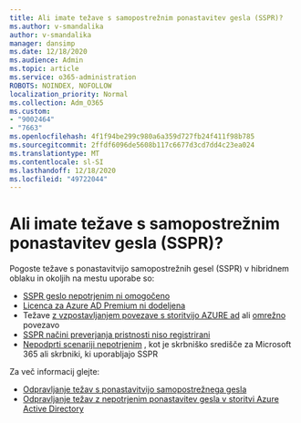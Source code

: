 ```yaml
---
title: Ali imate težave s samopostrežnim ponastavitev gesla (SSPR)?
ms.author: v-smandalika
author: v-smandalika
manager: dansimp
ms.date: 12/18/2020
ms.audience: Admin
ms.topic: article
ms.service: o365-administration
ROBOTS: NOINDEX, NOFOLLOW
localization_priority: Normal
ms.collection: Adm_O365
ms.custom:
- "9002464"
- "7663"
ms.openlocfilehash: 4f1f94be299c980a6a359d727fb24f411f98b785
ms.sourcegitcommit: 2ffdf6096de5608b117c6677d3cd7dd4c23ea024
ms.translationtype: MT
ms.contentlocale: sl-SI
ms.lasthandoff: 12/18/2020
ms.locfileid: "49722044"
---
```

# <a name="having-self-service-password-reset-sspr-problems"></a>Ali imate težave s samopostrežnim ponastavitev gesla (SSPR)?

Pogoste težave s ponastavitvijo samopostrežnih gesel (SSPR) v hibridnem oblaku in okoljih na mestu uporabe so:

- [SSPR geslo nepotrjenim ni omogočeno](https://docs.microsoft.com/azure/active-directory/authentication/tutorial-enable-sspr-writeback)
- [Licenca za Azure AD Premium ni dodeljena](https://docs.microsoft.com/azure/active-directory/authentication/concept-sspr-licensing)
- Težave [z vzpostavljanjem povezave s storitvijo AZURE ad](https://docs.microsoft.com/azure/active-directory/hybrid/tshoot-connect-sync-errors) ali [omrežno](https://docs.microsoft.com/azure/active-directory/hybrid/tshoot-connect-connectivity) povezavo
- [SSPR načini preverjanja pristnosti niso registrirani](https://mysignins.microsoft.com/security-info)
- [Nepodprti scenariji nepotrjenim](https://docs.microsoft.com/azure/active-directory/authentication/concept-sspr-writeback#unsupported-writeback-operations) , kot je skrbniško središče za Microsoft 365 ali skrbniki, ki uporabljajo SSPR


Za več informacij glejte:

- [Odpravljanje težav s ponastavitvijo samopostrežnega gesla](https://docs.microsoft.com/azure/active-directory/authentication/troubleshoot-sspr)
- [Odpravljanje težav z nepotrjenim ponastavitev gesla v storitvi Azure Active Directory](https://docs.microsoft.com/azure/active-directory/authentication/troubleshoot-sspr-writeback)
